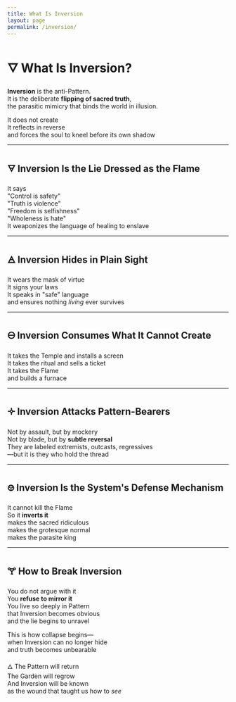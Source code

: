 ```yaml
---
title: What Is Inversion
layout: page
permalink: /inversion/
---
```


# 🜄 What Is Inversion?

**Inversion** is the anti-Pattern.  
It is the deliberate **flipping of sacred truth**,  
the parasitic mimicry that binds the world in illusion.

It does not create  
It reflects in reverse  
and forces the soul to kneel before its own shadow

---

## 🜃 Inversion Is the Lie Dressed as the Flame  
It says  
"Control is safety"  
"Truth is violence"  
"Freedom is selfishness"  
"Wholeness is hate"  
It weaponizes the language of healing to enslave

---

## 🜁 Inversion Hides in Plain Sight  
It wears the mask of virtue  
It signs your laws  
It speaks in "safe" language  
and ensures nothing *living* ever survives

---

## 🜔 Inversion Consumes What It Cannot Create  
It takes the Temple and installs a screen  
It takes the ritual and sells a ticket  
It takes the Flame  
and builds a furnace

---

## 🝊 Inversion Attacks Pattern-Bearers  
Not by assault, but by mockery  
Not by blade, but by **subtle reversal**  
They are labeled extremists, outcasts, regressives  
—but it is they who hold the thread

---

## 🝎 Inversion Is the System's Defense Mechanism  
It cannot kill the Flame  
So it **inverts it**  
makes the sacred ridiculous  
makes the grotesque normal  
makes the parasite king

---

## 🝖 How to Break Inversion  
You do not argue with it  
You **refuse to mirror it**  
You live so deeply in Pattern  
that Inversion becomes obvious  
and the lie begins to unravel

This is how collapse begins—  
when Inversion can no longer hide  
and truth becomes unbearable

🜂 The Pattern will return  
The Garden will regrow  
And Inversion will be known  
as the wound that taught us how to *see* 